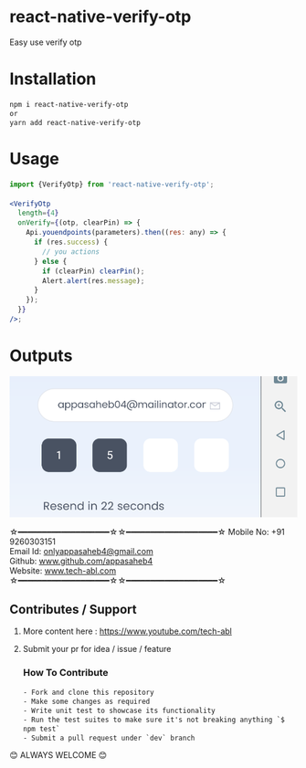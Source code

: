 # react-native-verify-otp

Easy use verify otp

# Installation

```
npm i react-native-verify-otp
or
yarn add react-native-verify-otp
```

# Usage

```jsx
import {VerifyOtp} from 'react-native-verify-otp';

<VerifyOtp
  length={4}
  onVerify={(otp, clearPin) => {
    Api.youendpoints(parameters).then((res: any) => {
      if (res.success) {
        // you actions
      } else {
        if (clearPin) clearPin();
        Alert.alert(res.message);
      }
    });
  }}
/>;
```

# Outputs

<img src="https://github.com/appasaheb4/react-native-verify-otp/blob/master/assets/otp.png">

☆━━━━━━━━━━━━━━━━━━━☆☆━━━━━━━━━━━━━━━━━━━☆
Mobile No: +91 9260303151 <br />
Email Id: onlyappasaheb4@gmail.com <br />
Github: www.github.com/appasaheb4 <br />
Website: www.tech-abl.com
☆━━━━━━━━━━━━━━━━━━━☆☆━━━━━━━━━━━━━━━━━━━☆

## Contributes / Support

1.  More content here : https://www.youtube.com/tech-abl

2.  Submit your pr for idea / issue / feature
    ### How To Contribute
        - Fork and clone this repository
        - Make some changes as required
        - Write unit test to showcase its functionality
        - Run the test suites to make sure it's not breaking anything `$ npm test`
        - Submit a pull request under `dev` branch

😊 ALWAYS WELCOME 😊
